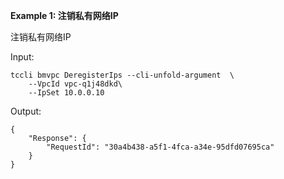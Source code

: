 **Example 1: 注销私有网络IP**

注销私有网络IP

Input: 

```
tccli bmvpc DeregisterIps --cli-unfold-argument  \
    --VpcId vpc-q1j48dkd\
    --IpSet 10.0.0.10
```

Output: 
```
{
    "Response": {
        "RequestId": "30a4b438-a5f1-4fca-a34e-95dfd07695ca"
    }
}
```

